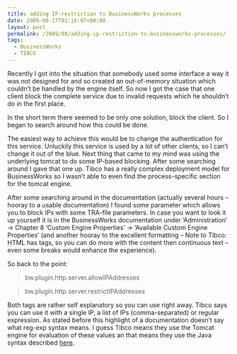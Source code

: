 ```yaml
---
title: adding IP-restriction to BusinessWorks processes
date: 2009-08-17T01:16:07+00:00
layout: post
permalink: /2009/08/adding-ip-restriction-to-businessworks-processes/
tags:
  - BusinessWorks
  - TIBCO
---
```

Recently I got into the situation that somebody used some interface a way it was not designed for and so created an out-of-memory situation which couldn’t be handled by the engine itself. So now I got the case that one client block the complete service due to invalid requests which he shouldn’t do in the first place.

In the short term there seemed to be only one solution, block the client. So I began to search around how this could be done.

The easiest way to achieve this would be to change the authentication for this service. Unluckily this service is used by a lot of other clients, so I can’t change it out of the blue. Next thing that came to my mind was using the underlying tomcat to do some IP-based blocking. After some searching around I gave that one up. Tibco has a really complex deployment model for BusinessWorks so I wasn’t able to even find the process-specific section for the tomcat engine.

After some searching around in the documentation (actually several hours – hooray to a usable documentation) I found some parameter which allows you to block IPs with some TRA-file parameters. In case you want to look it up yourself it is in the BusinessWorks documentation under ‘Administration’ -> Chapter 8 ‘Custom Engine Properties’ -> ‘Available Custom Engine Properties’ (and another hooray to the excellent formatting – Note to Tibco: HTML has tags, so you can do more with the content then continuous text – even some breaks would enhance the experience).

So back to the point:

> bw.plugin.http.server.allowIPAddresses

> bw.plugin.http.server.restrictIPAddresses

Both tags are rather self explanatory so you can use right away. Tibco says you can use it with a single IP, a list of IPs (comma-separated) or regular expression. As stated before this highlight of a documentation doesn’t say what reg-exp syntax means. I guess Tibco means they use the Tomcat engine for evaluation of these values an that means they use the Java syntax described [here](http://java.sun.com/developer/technicalArticles/releases/1.4regex/).

